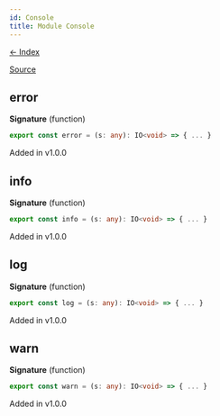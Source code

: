 ```yaml
---
id: Console
title: Module Console
---
```


[← Index](.)

[Source](https://github.com/gcanti/fp-ts/blob/master/src/Console.ts)

## error

**Signature** (function)

```ts
export const error = (s: any): IO<void> => { ... }
```

Added in v1.0.0

## info

**Signature** (function)

```ts
export const info = (s: any): IO<void> => { ... }
```

Added in v1.0.0

## log

**Signature** (function)

```ts
export const log = (s: any): IO<void> => { ... }
```

Added in v1.0.0

## warn

**Signature** (function)

```ts
export const warn = (s: any): IO<void> => { ... }
```

Added in v1.0.0

